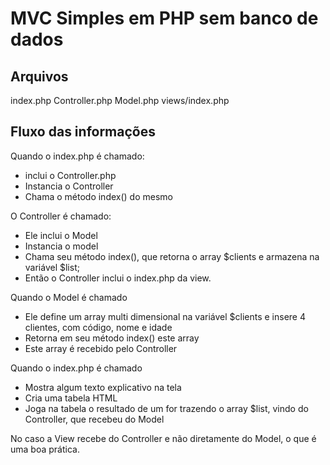 # MVC Simples em PHP sem banco de dados

## Arquivos

index.php
Controller.php
Model.php
views/index.php

## Fluxo das informações

Quando o index.php é chamado:

- inclui o Controller.php
- Instancia o Controller
- Chama o método index() do mesmo

O Controller é chamado:

- Ele inclui o Model
- Instancia o model
- Chama seu método index(), que retorna o array $clients e armazena na variável $list;
- Então o Controller inclui o index.php da view.

Quando o Model é chamado

- Ele define um array multi dimensional na variável $clients e insere 4 clientes, com código, nome e idade
- Retorna em seu método index() este array
- Este array é recebido pelo Controller

Quando o index.php é chamado

- Mostra algum texto explicativo na tela
- Cria uma tabela HTML
- Joga na tabela o resultado de um for trazendo o array $list, vindo do Controller, que recebeu do Model

No caso a View recebe do Controller e não diretamente do Model, o que é uma boa prática.


